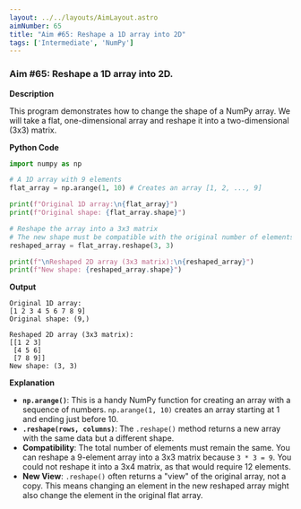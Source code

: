 ```yaml
---
layout: ../../layouts/AimLayout.astro
aimNumber: 65
title: "Aim #65: Reshape a 1D array into 2D"
tags: ['Intermediate', 'NumPy']
---
```


### Aim #65: Reshape a 1D array into 2D.

**Description**

This program demonstrates how to change the shape of a NumPy array. We will take a flat, one-dimensional array and reshape it into a two-dimensional (3x3) matrix.

**Python Code**

```python
import numpy as np

# A 1D array with 9 elements
flat_array = np.arange(1, 10) # Creates an array [1, 2, ..., 9]

print(f"Original 1D array:\n{flat_array}")
print(f"Original shape: {flat_array.shape}")

# Reshape the array into a 3x3 matrix
# The new shape must be compatible with the original number of elements (3*3=9)
reshaped_array = flat_array.reshape(3, 3)

print(f"\nReshaped 2D array (3x3 matrix):\n{reshaped_array}")
print(f"New shape: {reshaped_array.shape}")
```

**Output**

```text
Original 1D array:
[1 2 3 4 5 6 7 8 9]
Original shape: (9,)

Reshaped 2D array (3x3 matrix):
[[1 2 3]
 [4 5 6]
 [7 8 9]]
New shape: (3, 3)
```

**Explanation**

- **`np.arange()`**: This is a handy NumPy function for creating an array with a sequence of numbers. `np.arange(1, 10)` creates an array starting at 1 and ending just before 10.
- **`.reshape(rows, columns)`**: The `.reshape()` method returns a new array with the same data but a different shape.
- **Compatibility**: The total number of elements must remain the same. You can reshape a 9-element array into a 3x3 matrix because `3 * 3 = 9`. You could not reshape it into a 3x4 matrix, as that would require 12 elements.
- **New View**: `.reshape()` often returns a "view" of the original array, not a copy. This means changing an element in the new reshaped array might also change the element in the original flat array.
